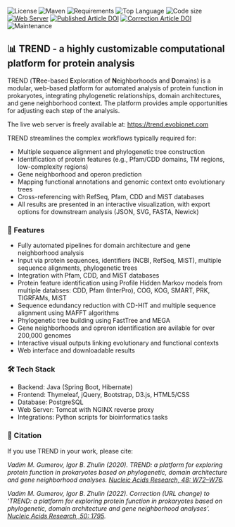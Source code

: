 ![License](https://img.shields.io/github/license/ToshkaDev/TREND)
![Maven](https://img.shields.io/badge/build-maven-blue.svg)
![Requirements](https://img.shields.io/badge/requirements-python%202.7%2B-blue)
![Top Language](https://img.shields.io/github/languages/top/ToshkaDev/TREND)
![Code size](https://img.shields.io/github/languages/code-size/ToshkaDev/TREND)
[![Web Server](https://img.shields.io/badge/Live%20Server-trend.evobionet.com-brightgreen)](https://trend.evobionet.com/)
[![Published Article DOI](https://zenodo.org/badge/DOI/10.1093/nar/gkaa243.svg)](https://doi.org/10.1093/nar/gkaa243)
[![Correction Article DOI](https://zenodo.org/badge/DOI/10.1093/nar/gkac034.svg)](https://doi.org/10.1093/nar/gkac034)
![Maintenance](https://img.shields.io/badge/maintenance-active-brightgreen.svg)

## 📊 TREND - a highly customizable computational platform for protein analysis

TREND (**TR**ee-based **E**xploration of **N**eighborhoods and **D**omains) is a modular, web-based platform for automated analysis of protein function in prokaryotes, integrating phylogenetic relationships, domain architectures, and gene neighborhood context. The platform provides ample opportunities for adjusting each step of the analysis.

The live web server is freely available at: https://trend.evobionet.com

TREND streamlines the complex workflows typically required for:
- Multiple sequence alignment and phylogenetic tree construction
- Identification of protein features (e.g., Pfam/CDD domains, TM regions, low-complexity regions)
-  Gene neighborhood and operon prediction
- Mapping functional annotations and genomic context onto evolutionary trees
- Cross-referencing with RefSeq, Pfam, CDD and MiST databases
- All results are presented in an interactive visualization, with export options for downstream analysis (JSON, SVG, FASTA, Newick)

### 🚀 Features
- Fully automated pipelines for domain architecture and gene neighborhood analysis
- Input via protein sequences, identifiers (NCBI, RefSeq, MiST), multiple sequence alignments, phylogenetic trees
- Integration with Pfam, CDD, and MiST databases
- Protein feature identification using Profile Hidden Markov models from multiple databses: CDD, Pfam (InterPro), COG, KOG, SMART, PRK, TIGRFAMs, MiST
- Sequence edundancy reduction with CD-HIT and multiple sequence alignment using MAFFT algorithms 
- Phylogenetic tree building using FastTree and MEGA
- Gene neighborhoods and opreron identification are avilable for over 200,000 genomes
- Interactive visual outputs linking evolutionary and functional contexts
- Web interface and downloadable results

### 🛠️ Tech Stack
- Backend: Java (Spring Boot, Hibernate)
- Frontend: Thymeleaf, jQuery, Bootstrap, D3.js, HTML5/CSS
- Database: PostgreSQL
- Web Server: Tomcat with NGINX reverse proxy
- Integrations: Python scripts for bioinformatics tasks

### 📖 Citation
If you use TREND in your work, please cite:

_Vadim M. Gumerov, Igor B. Zhulin (2020). TREND: a platform for exploring protein function in prokaryotes based on phylogenetic, domain architecture and gene neighborhood analyses. [Nucleic Acids Research, 48: W72–W76](https://doi.org/10.1093/nar/gkaa243)._

_Vadim M. Gumerov, Igor B. Zhulin (2022). Correction (URL change) to ‘TREND: a platform for exploring protein function in prokaryotes based on phylogenetic, domain architecture and gene neighborhood analyses’. [Nucleic Acids Research, 50: 1795](https://doi.org/10.1093/nar/gkac034)._

